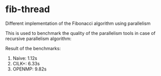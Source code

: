 # fib-thread
Different implementation of the Fibonacci algorithm using parallelism

This is used to benchmark the quality of the parallelism tools in case of recursive parallelism algorithm:

Result of the benchmarks:

1. Naive: 1.12s
2. CILK+: 6.33s
3. OPENMP: 9.82s

